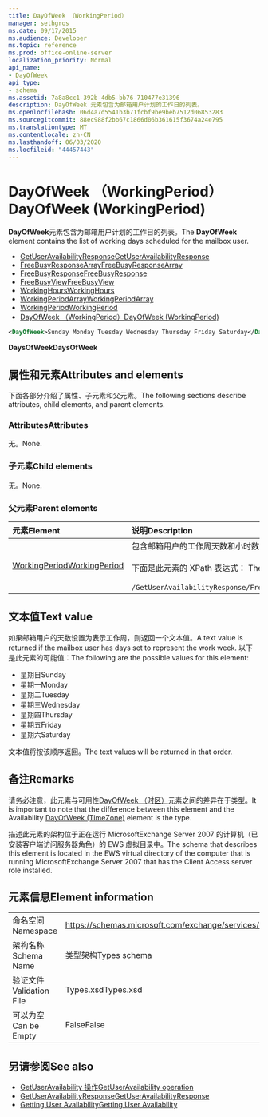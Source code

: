 ```yaml
---
title: DayOfWeek （WorkingPeriod）
manager: sethgros
ms.date: 09/17/2015
ms.audience: Developer
ms.topic: reference
ms.prod: office-online-server
localization_priority: Normal
api_name:
- DayOfWeek
api_type:
- schema
ms.assetid: 7a8a8cc1-392b-4db5-bb76-710477e31396
description: DayOfWeek 元素包含为邮箱用户计划的工作日的列表。
ms.openlocfilehash: 06d4a7d5541b3b71fcbf9be9beb7512d06853283
ms.sourcegitcommit: 88ec988f2bb67c1866d06b361615f3674a24e795
ms.translationtype: MT
ms.contentlocale: zh-CN
ms.lasthandoff: 06/03/2020
ms.locfileid: "44457443"
---
```

# <a name="dayofweek-workingperiod"></a><span data-ttu-id="05c7c-103">DayOfWeek （WorkingPeriod）</span><span class="sxs-lookup"><span data-stu-id="05c7c-103">DayOfWeek (WorkingPeriod)</span></span>

<span data-ttu-id="05c7c-104">**DayOfWeek**元素包含为邮箱用户计划的工作日的列表。</span><span class="sxs-lookup"><span data-stu-id="05c7c-104">The **DayOfWeek** element contains the list of working days scheduled for the mailbox user.</span></span> 
  
- [<span data-ttu-id="05c7c-105">GetUserAvailabilityResponse</span><span class="sxs-lookup"><span data-stu-id="05c7c-105">GetUserAvailabilityResponse</span></span>](getuseravailabilityresponse.md)  
- [<span data-ttu-id="05c7c-106">FreeBusyResponseArray</span><span class="sxs-lookup"><span data-stu-id="05c7c-106">FreeBusyResponseArray</span></span>](freebusyresponsearray.md)  
- [<span data-ttu-id="05c7c-107">FreeBusyResponse</span><span class="sxs-lookup"><span data-stu-id="05c7c-107">FreeBusyResponse</span></span>](freebusyresponse.md)  
- [<span data-ttu-id="05c7c-108">FreeBusyView</span><span class="sxs-lookup"><span data-stu-id="05c7c-108">FreeBusyView</span></span>](freebusyview.md)  
- [<span data-ttu-id="05c7c-109">WorkingHours</span><span class="sxs-lookup"><span data-stu-id="05c7c-109">WorkingHours</span></span>](workinghours-ex15websvcsotherref.md)  
- [<span data-ttu-id="05c7c-110">WorkingPeriodArray</span><span class="sxs-lookup"><span data-stu-id="05c7c-110">WorkingPeriodArray</span></span>](workingperiodarray.md) 
- [<span data-ttu-id="05c7c-111">WorkingPeriod</span><span class="sxs-lookup"><span data-stu-id="05c7c-111">WorkingPeriod</span></span>](workingperiod.md)  
- [<span data-ttu-id="05c7c-112">DayOfWeek （WorkingPeriod）</span><span class="sxs-lookup"><span data-stu-id="05c7c-112">DayOfWeek (WorkingPeriod)</span></span>](dayofweek-workingperiod.md)
  
```xml
<DayOfWeek>Sunday Monday Tuesday Wednesday Thursday Friday Saturday</DayOfWeek>
```

<span data-ttu-id="05c7c-113">**DaysOfWeek**</span><span class="sxs-lookup"><span data-stu-id="05c7c-113">**DaysOfWeek**</span></span>

## <a name="attributes-and-elements"></a><span data-ttu-id="05c7c-114">属性和元素</span><span class="sxs-lookup"><span data-stu-id="05c7c-114">Attributes and elements</span></span>

<span data-ttu-id="05c7c-115">下面各部分介绍了属性、子元素和父元素。</span><span class="sxs-lookup"><span data-stu-id="05c7c-115">The following sections describe attributes, child elements, and parent elements.</span></span>
  
### <a name="attributes"></a><span data-ttu-id="05c7c-116">Attributes</span><span class="sxs-lookup"><span data-stu-id="05c7c-116">Attributes</span></span>

<span data-ttu-id="05c7c-117">无。</span><span class="sxs-lookup"><span data-stu-id="05c7c-117">None.</span></span>
  
### <a name="child-elements"></a><span data-ttu-id="05c7c-118">子元素</span><span class="sxs-lookup"><span data-stu-id="05c7c-118">Child elements</span></span>

<span data-ttu-id="05c7c-119">无。</span><span class="sxs-lookup"><span data-stu-id="05c7c-119">None.</span></span>
  
### <a name="parent-elements"></a><span data-ttu-id="05c7c-120">父元素</span><span class="sxs-lookup"><span data-stu-id="05c7c-120">Parent elements</span></span>

|<span data-ttu-id="05c7c-121">**元素**</span><span class="sxs-lookup"><span data-stu-id="05c7c-121">**Element**</span></span>|<span data-ttu-id="05c7c-122">**说明**</span><span class="sxs-lookup"><span data-stu-id="05c7c-122">**Description**</span></span>|
|:-----|:-----|
|[<span data-ttu-id="05c7c-123">WorkingPeriod</span><span class="sxs-lookup"><span data-stu-id="05c7c-123">WorkingPeriod</span></span>](workingperiod.md) <br/> |<span data-ttu-id="05c7c-124">包含邮箱用户的工作周天数和小时数。</span><span class="sxs-lookup"><span data-stu-id="05c7c-124">Contains the work week days and hours of the mailbox user.</span></span><br/><br/><span data-ttu-id="05c7c-125">下面是此元素的 XPath 表达式： </span><span class="sxs-lookup"><span data-stu-id="05c7c-125">The following is the XPath expression to this element:</span></span><br/><br/>`/GetUserAvailabilityResponse/FreeBusyResponseArray/FreeBusyResponse/FreeBusyView/WorkingHours/WorkingPeriodArray/WorkingPeriod[i[` <br/> |
   
## <a name="text-value"></a><span data-ttu-id="05c7c-126">文本值</span><span class="sxs-lookup"><span data-stu-id="05c7c-126">Text value</span></span>

<span data-ttu-id="05c7c-127">如果邮箱用户的天数设置为表示工作周，则返回一个文本值。</span><span class="sxs-lookup"><span data-stu-id="05c7c-127">A text value is returned if the mailbox user has days set to represent the work week.</span></span> <span data-ttu-id="05c7c-128">以下是此元素的可能值：</span><span class="sxs-lookup"><span data-stu-id="05c7c-128">The following are the possible values for this element:</span></span>
  
- <span data-ttu-id="05c7c-129">星期日</span><span class="sxs-lookup"><span data-stu-id="05c7c-129">Sunday</span></span>    
- <span data-ttu-id="05c7c-130">星期一</span><span class="sxs-lookup"><span data-stu-id="05c7c-130">Monday</span></span>    
- <span data-ttu-id="05c7c-131">星期二</span><span class="sxs-lookup"><span data-stu-id="05c7c-131">Tuesday</span></span>    
- <span data-ttu-id="05c7c-132">星期三</span><span class="sxs-lookup"><span data-stu-id="05c7c-132">Wednesday</span></span>    
- <span data-ttu-id="05c7c-133">星期四</span><span class="sxs-lookup"><span data-stu-id="05c7c-133">Thursday</span></span>    
- <span data-ttu-id="05c7c-134">星期五</span><span class="sxs-lookup"><span data-stu-id="05c7c-134">Friday</span></span>    
- <span data-ttu-id="05c7c-135">星期六</span><span class="sxs-lookup"><span data-stu-id="05c7c-135">Saturday</span></span> 
    
<span data-ttu-id="05c7c-136">文本值将按该顺序返回。</span><span class="sxs-lookup"><span data-stu-id="05c7c-136">The text values will be returned in that order.</span></span>
  
## <a name="remarks"></a><span data-ttu-id="05c7c-137">备注</span><span class="sxs-lookup"><span data-stu-id="05c7c-137">Remarks</span></span>

<span data-ttu-id="05c7c-138">请务必注意，此元素与可用性[DayOfWeek （时区）](dayofweek-timezone.md)元素之间的差异在于类型。</span><span class="sxs-lookup"><span data-stu-id="05c7c-138">It is important to note that the difference between this element and the Availability [DayOfWeek (TimeZone)](dayofweek-timezone.md) element is the type.</span></span> 
  
<span data-ttu-id="05c7c-139">描述此元素的架构位于正在运行 MicrosoftExchange Server 2007 的计算机（已安装客户端访问服务器角色）的 EWS 虚拟目录中。</span><span class="sxs-lookup"><span data-stu-id="05c7c-139">The schema that describes this element is located in the EWS virtual directory of the computer that is running MicrosoftExchange Server 2007 that has the Client Access server role installed.</span></span>
  
## <a name="element-information"></a><span data-ttu-id="05c7c-140">元素信息</span><span class="sxs-lookup"><span data-stu-id="05c7c-140">Element information</span></span>

|||
|:-----|:-----|
|<span data-ttu-id="05c7c-141">命名空间</span><span class="sxs-lookup"><span data-stu-id="05c7c-141">Namespace</span></span>  <br/> |https://schemas.microsoft.com/exchange/services/2006/types  <br/> |
|<span data-ttu-id="05c7c-142">架构名称</span><span class="sxs-lookup"><span data-stu-id="05c7c-142">Schema Name</span></span>  <br/> |<span data-ttu-id="05c7c-143">类型架构</span><span class="sxs-lookup"><span data-stu-id="05c7c-143">Types schema</span></span>  <br/> |
|<span data-ttu-id="05c7c-144">验证文件</span><span class="sxs-lookup"><span data-stu-id="05c7c-144">Validation File</span></span>  <br/> |<span data-ttu-id="05c7c-145">Types.xsd</span><span class="sxs-lookup"><span data-stu-id="05c7c-145">Types.xsd</span></span>  <br/> |
|<span data-ttu-id="05c7c-146">可以为空</span><span class="sxs-lookup"><span data-stu-id="05c7c-146">Can be Empty</span></span>  <br/> |<span data-ttu-id="05c7c-147">False</span><span class="sxs-lookup"><span data-stu-id="05c7c-147">False</span></span>  <br/> |
   
## <a name="see-also"></a><span data-ttu-id="05c7c-148">另请参阅</span><span class="sxs-lookup"><span data-stu-id="05c7c-148">See also</span></span>

- [<span data-ttu-id="05c7c-149">GetUserAvailability 操作</span><span class="sxs-lookup"><span data-stu-id="05c7c-149">GetUserAvailability operation</span></span>](getuseravailability-operation.md)  
- [<span data-ttu-id="05c7c-150">GetUserAvailabilityResponse</span><span class="sxs-lookup"><span data-stu-id="05c7c-150">GetUserAvailabilityResponse</span></span>](getuseravailabilityresponse.md)
- [<span data-ttu-id="05c7c-151">Getting User Availability</span><span class="sxs-lookup"><span data-stu-id="05c7c-151">Getting User Availability</span></span>](https://msdn.microsoft.com/library/d4133fcb-9b0f-4e6b-aadf-a389da83516a%28Office.15%29.aspx)

